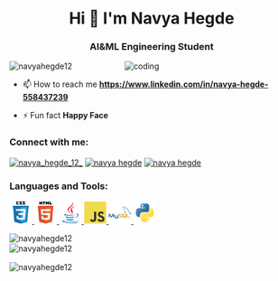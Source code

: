 <h1 align="center">Hi 👋
  I'm Navya Hegde</h1>
<h3 align="center">AI&ML Engineering Student</h3>
<img align="right" alt="coding" width="300" src="https://user-images.githubusercontent.com/102985224/211582827-8fd748d6-9181-4c5f-a620-76168b861a4d.gif">
<p align="left"> <img src="https://komarev.com/ghpvc/?username=navyahegde12&label=Profile%20views&color=0e75b6&style=flat" alt="navyahegde12" /> </p>

- 📫 How to reach me **https://www.linkedin.com/in/navya-hegde-558437239**

- ⚡ Fun fact **Happy Face**

<h3 align="left">Connect with me:</h3>
<p align="left">
<a href="https://twitter.com/navya_hegde_12_" target="blank"><img align="center" src="https://raw.githubusercontent.com/rahuldkjain/github-profile-readme-generator/master/src/images/icons/Social/twitter.svg" alt="navya_hegde_12_" height="30" width="40" /></a>
<a href="https://linkedin.com/in/navya hegde" target="blank"><img align="center" src="https://raw.githubusercontent.com/rahuldkjain/github-profile-readme-generator/master/src/images/icons/Social/linked-in-alt.svg" alt="navya hegde" height="30" width="40" /></a>
<a href="https://instagram.com/_navya.hegde_?utm_source=qr&igshid=MzNlNGNkZWQ4Mg%3D%3D" target="blank"><img align="center" src="https://raw.githubusercontent.com/rahuldkjain/github-profile-readme-generator/master/src/images/icons/Social/instagram-alt.svg" alt="navya hegde" height="30" width="40" /></a>
</p>


<h3 align="left">Languages and Tools:</h3>
<p align="left"> <a href="https://www.w3schools.com/css/" target="_blank" rel="noreferrer"> <img src="https://raw.githubusercontent.com/devicons/devicon/master/icons/css3/css3-original-wordmark.svg" alt="css3" width="40" height="40"/> </a> <a href="https://www.w3.org/html/" target="_blank" rel="noreferrer"> <img src="https://raw.githubusercontent.com/devicons/devicon/master/icons/html5/html5-original-wordmark.svg" alt="html5" width="40" height="40"/> </a> <a href="https://www.java.com" target="_blank" rel="noreferrer"> <img src="https://raw.githubusercontent.com/devicons/devicon/master/icons/java/java-original.svg" alt="java" width="40" height="40"/> </a> <a href="https://developer.mozilla.org/en-US/docs/Web/JavaScript" target="_blank" rel="noreferrer"> <img src="https://raw.githubusercontent.com/devicons/devicon/master/icons/javascript/javascript-original.svg" alt="javascript" width="40" height="40"/> </a> <a href="https://www.mysql.com/" target="_blank" rel="noreferrer"> <img src="https://raw.githubusercontent.com/devicons/devicon/master/icons/mysql/mysql-original-wordmark.svg" alt="mysql" width="40" height="40"/> </a> <a href="https://www.python.org" target="_blank" rel="noreferrer"> <img src="https://raw.githubusercontent.com/devicons/devicon/master/icons/python/python-original.svg" alt="python" width="40" height="40"/> </a> </p>

<p><img align="left" width="400" src="https://github-readme-stats.vercel.app/api/top-langs?username=navyahegde12&show_icons=true&locale=en&layout=compact" alt="navyahegde12" /></p>

<p>&nbsp;<img align="center" width="400" src="https://github-readme-stats.vercel.app/api?username=navyahegde12&show_icons=true&locale=en" alt="navyahegde12" /></p>

<p><img align="center" src="https://github-readme-streak-stats.herokuapp.com/?user=navyahegde12&" alt="navyahegde12" /></p>
